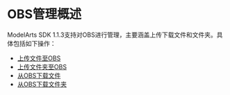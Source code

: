 # OBS管理概述<a name="modelarts_04_0217"></a>

ModelArts SDK 1.1.3支持对OBS进行管理，主要涵盖上传下载文件和文件夹。具体包括如下操作：

-   [上传文件至OBS](上传文件至OBS.md)
-   [上传文件夹至OBS](上传文件夹至OBS.md)
-   [从OBS下载文件](从OBS下载文件.md)
-   [从OBS下载文件夹](从OBS下载文件夹.md)

